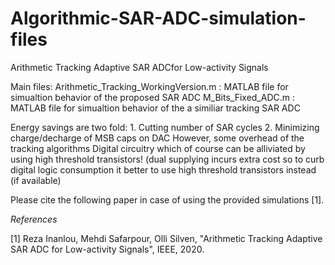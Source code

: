 
# Algorithmic-SAR-ADC-simulation-files
Arithmetic Tracking Adaptive SAR ADCfor Low-activity Signals

Main files:
 Arithmetic_Tracking_WorkingVersion.m : MATLAB file for simualtion behavior of the proposed SAR ADC 
 M_Bits_Fixed_ADC.m : MATLAB file for simualtion behavior of the a similiar tracking SAR ADC 

 Energy savings are two fold: 1. Cutting number of SAR cycles 2. Minimizing charge/decharge of MSB caps on DAC
  However, some overhead of the tracking algorithms Digital circuitry
  which of course can be alliviated by using high threshold transistors!
 (dual supplying incurs extra cost so to curb digital logic consumption
  it better to use high threshold transistors instead (if available)
  
Please cite the following paper in case of using the provided simulations [1].

*References*

[1] Reza Inanlou, Mehdi Safarpour, Olli Silven, "Arithmetic Tracking Adaptive SAR ADC for Low-activity Signals", IEEE, 2020.

